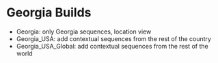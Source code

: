 # Georgia Builds
* Georgia: only Georgia sequences, location view
* Georgia_USA: add contextual sequences from the rest of the country
* Georgia_USA_Global: add contextual sequences from the rest of the world

